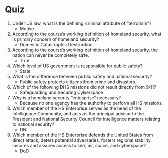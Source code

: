 # Quiz

1. Under US law, what is the defining criminal attribute of “terrorism”?  
   - Motive
2. According to the course’s working definition of homeland security, what is primary concern of homeland security? 
   - Domestic Catastrophic Destruction
3. According to the course’s working definition of homeland security, the nation can never be completely safe. 
   - True
4. Which level of US government is responsible for public safety? 
    - State
5. What is the difference between public safety and national security? 
   - Public safety protects citizens from crime and disasters.
6. Which of the following DHS missions did not result directly from 9/11? 
   -  Safeguarding and Securing Cyberspace
7. Why is a homeland security “enterprise” necessary? 
   -  Because no one agency has the authority to perform all HS missions.
8. Which member of the HS Enterprise serves as the head of the Intelligence Community, and acts as the principal advisor to the President and National Security Council for intelligence matters relating to national security? 
    - DNI
10. Which member of the HS Enterprise defends the United States from direct attack, deters potential adversaries, fosters regional stability, secures and assures access to sea, air, space, and cyberspace?
    - DoD